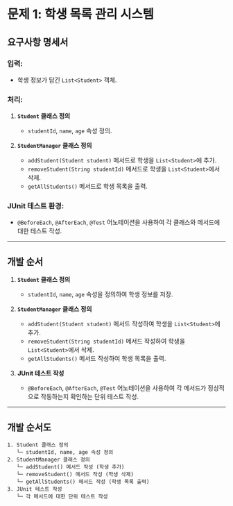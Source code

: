 # 문제 1: 학생 목록 관리 시스템

## 요구사항 명세서

### 입력:
- 학생 정보가 담긴 `List<Student>` 객체.

### 처리:
1. **`Student` 클래스 정의**
    - `studentId`, `name`, `age` 속성 정의.

2. **`StudentManager` 클래스 정의**
    - `addStudent(Student student)` 메서드로 학생을 `List<Student>`에 추가.
    - `removeStudent(String studentId)` 메서드로 학생을 `List<Student>`에서 삭제.
    - `getAllStudents()` 메서드로 학생 목록을 출력.

### JUnit 테스트 환경:
- `@BeforeEach`, `@AfterEach`, `@Test` 어노테이션을 사용하여 각 클래스와 메서드에 대한 테스트 작성.

---

## 개발 순서

1. **`Student` 클래스 정의**
    - `studentId`, `name`, `age` 속성을 정의하여 학생 정보를 저장.

2. **`StudentManager` 클래스 정의**
    - `addStudent(Student student)` 메서드 작성하여 학생을 `List<Student>`에 추가.
    - `removeStudent(String studentId)` 메서드 작성하여 학생을 `List<Student>`에서 삭제.
    - `getAllStudents()` 메서드 작성하여 학생 목록을 출력.

3. **JUnit 테스트 작성**
    - `@BeforeEach`, `@AfterEach`, `@Test` 어노테이션을 사용하여 각 메서드가 정상적으로 작동하는지 확인하는 단위 테스트 작성.

---

## 개발 순서도

```plaintext
1. Student 클래스 정의
   └─ studentId, name, age 속성 정의
2. StudentManager 클래스 정의
   └─ addStudent() 메서드 작성 (학생 추가)
   └─ removeStudent() 메서드 작성 (학생 삭제)
   └─ getAllStudents() 메서드 작성 (학생 목록 출력)
3. JUnit 테스트 작성
   └─ 각 메서드에 대한 단위 테스트 작성
